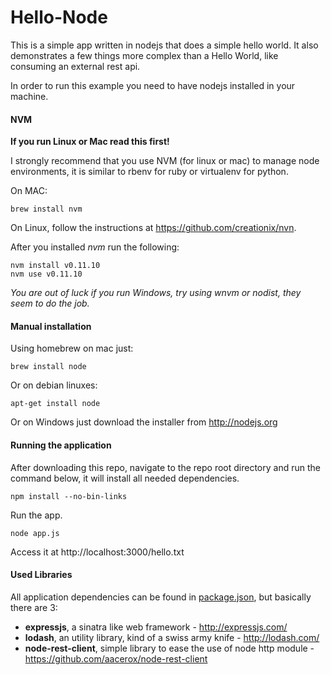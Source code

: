 Hello-Node
==========

This is a simple app written in nodejs that does a simple hello world. It also demonstrates a few things more complex than a Hello World, like consuming an external rest api.

In order to run this example you need to have nodejs installed in your machine.

#### NVM

**If you run Linux or Mac read this first!**

I strongly recommend that you use NVM (for linux or mac) to manage node environments, it is similar to rbenv for ruby or virtualenv for python.

On MAC:

    brew install nvm
    
On Linux, follow the instructions at https://github.com/creationix/nvn.

After you installed *nvm* run the following:

    nvm install v0.11.10
    nvm use v0.11.10

*You are out of luck if you run Windows, try using wnvm or nodist, they seem to do the job.*

#### Manual installation

Using homebrew on mac just:

    brew install node

Or on debian linuxes:

    apt-get install node

Or on Windows just download the installer from http://nodejs.org

#### Running the application

After downloading this repo, navigate to the repo root directory and run the command below, it will install all needed dependencies.

    npm install --no-bin-links

Run the app.    

    node app.js
    
Access it at http://localhost:3000/hello.txt

#### Used Libraries

All application dependencies can be found in [package.json](package.json), but basically there are 3:
- **expressjs**, a sinatra like web framework - http://expressjs.com/
- **lodash**, an utility library, kind of a swiss army knife - http://lodash.com/
- **node-rest-client**, simple library to ease the use of node http module - https://github.com/aacerox/node-rest-client

